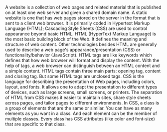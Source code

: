 A website is a collection of web pages and related material that is published on at least one web server and given a shared domain name. A static website is one that has web pages stored on the server in the format that is sent to a client web browser. It is primarily coded in Hypertext Markup Language (HTML); Cascading Style Sheets (CSS) are used to control appearance beyond basic HTML. HTML (HyperText Markup Language) is the most basic building block of the Web. It defines the meaning and structure of web content. Other technologies besides HTML are generally used to describe a web page's appearance/presentation (CSS) or functionality/behavior (JavaScript). HTML tags are like keywords which defines that how web browser will format and display the content. With the help of tags, a web browser can distinguish between an HTML content and a simple content. HTML tags contain three main parts: opening tag, content and closing tag. But some HTML tags are unclosed tags. CSS is the language for describing the presentation of Web pages, including colors, layout, and fonts. It allows one to adapt the presentation to different types of devices, such as large screens, small screens, or printers. The separation of HTML from CSS makes it easier to maintain sites, share style sheets across pages, and tailor pages to different environments. In CSS, a class is a group of elements that are the same or similar. You can have as many elements as you want in a class. And each element can be the member of multiple classes. Every class has CSS attributes (like color and font-size) that are specific to that class.
